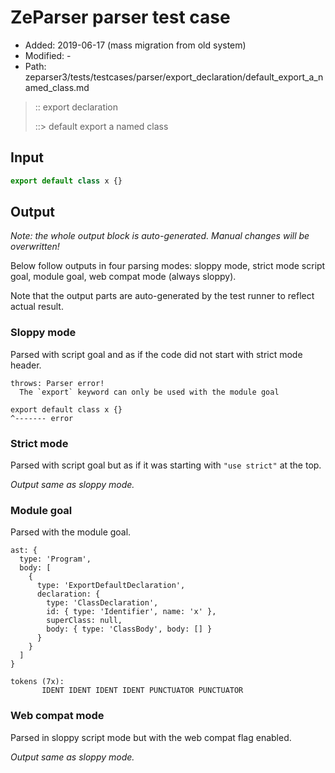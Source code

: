 # ZeParser parser test case

- Added: 2019-06-17 (mass migration from old system)
- Modified: -
- Path: zeparser3/tests/testcases/parser/export_declaration/default_export_a_named_class.md

> :: export declaration
>
> ::> default export a named class

## Input

`````js
export default class x {}
`````

## Output

_Note: the whole output block is auto-generated. Manual changes will be overwritten!_

Below follow outputs in four parsing modes: sloppy mode, strict mode script goal, module goal, web compat mode (always sloppy).

Note that the output parts are auto-generated by the test runner to reflect actual result.

### Sloppy mode

Parsed with script goal and as if the code did not start with strict mode header.

`````
throws: Parser error!
  The `export` keyword can only be used with the module goal

export default class x {}
^------- error
`````

### Strict mode

Parsed with script goal but as if it was starting with `"use strict"` at the top.

_Output same as sloppy mode._

### Module goal

Parsed with the module goal.

`````
ast: {
  type: 'Program',
  body: [
    {
      type: 'ExportDefaultDeclaration',
      declaration: {
        type: 'ClassDeclaration',
        id: { type: 'Identifier', name: 'x' },
        superClass: null,
        body: { type: 'ClassBody', body: [] }
      }
    }
  ]
}

tokens (7x):
       IDENT IDENT IDENT IDENT PUNCTUATOR PUNCTUATOR
`````


### Web compat mode

Parsed in sloppy script mode but with the web compat flag enabled.

_Output same as sloppy mode._
